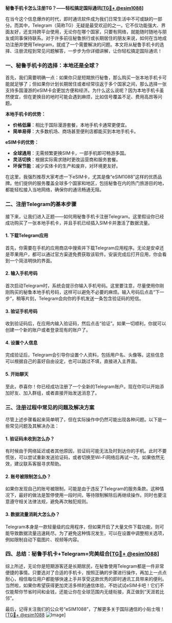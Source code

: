 **秘鲁手机卡怎么注册TG？——轻松搞定国际通讯[[TG💪+ @esim1088](https://t.me/s/esim1088)]**

在当今这个信息爆炸的时代，即时通讯软件成为我们日常生活中不可或缺的一部分。而其中，Telegram（简称TG）无疑是最受欢迎的之一。它不仅功能强大、界面友好，还支持跨平台使用，无论你在哪个国家，只要有网络，就能随时随地与朋友或同事保持联系。对于许多前往秘鲁旅行或长期居住的朋友来说，如何在当地成功注册并使用Telegram，就成了一个需要解决的问题。本文将从秘鲁手机卡的选择、注册流程到常见问题解答，一步步为你详细讲解，让你轻松搞定国际通讯！

### 一、秘鲁手机卡的选择：本地还是全球？

首先，我们需要明确一点：如果你只是短期旅行秘鲁，那么购买一张本地手机卡可能就足够了；但如果你计划长期居住或者经常往返于多个国家之间，那么选择一张支持多国漫游的eSIM卡会更加方便和经济。为什么这么说呢？因为本地手机卡虽然便宜，但在更换目的地时可能会遇到麻烦，比如信号覆盖不足、费用高昂等问题。

**本地手机卡的优势：**
- **价格低廉**：相比于国际漫游套餐，本地手机卡通常更便宜。
- **简单易得**：大多数机场、商场甚至便利店都能买到本地手机卡。
  
**eSIM卡的优势：**
- **全球通用**：无需频繁更换SIM卡，一部手机即可畅游多国。
- **灵活切换**：根据实际需求随时更改运营商和服务套餐。
- **环保节能**：减少实体卡的生产和废弃，对环境更友好。

在这里，我强烈推荐大家考虑一下eSIM卡，尤其是像“eSIM1088”这样的优质品牌。他们提供的服务覆盖全球多个国家和地区，包括秘鲁在内的热门旅游目的地，都能轻松接入当地网络，确保你的通讯畅通无阻。

### 二、注册Telegram的基本步骤

接下来，让我们进入正题——如何用秘鲁手机卡注册Telegram。这里假设你已经成功购买了一张本地手机卡，并且手机已经插入SIM卡并激活了数据流量。

#### 1. 下载Telegram应用
首先，你需要在手机的应用商店中搜索并下载Telegram应用程序。无论是安卓还是苹果用户，都可以通过官方渠道免费获取该软件。安装完成后打开应用，你会看到一个简洁明快的界面。

#### 2. 输入手机号码
首次启动Telegram时，系统会提示你输入手机号码。这里要注意，尽量使用你刚刚购买的秘鲁本地手机号码，这样可以避免不必要的麻烦。输入号码后点击“下一步”，稍等片刻，Telegram会向你的手机发送一条包含验证码的短信。

#### 3. 验证手机号码
收到验证码后，在应用内输入验证码，然后点击“验证”。如果一切顺利，你就可以创建一个新的账户或者登录现有的账户了。

#### 4. 设置个人信息
完成验证后，Telegram会引导你设置个人资料，包括用户名、头像等。这些信息可以根据自己的喜好自由设定，也可以跳过不填，直接进入主界面。

#### 5. 开始聊天
至此，恭喜你！你已经成功注册了一个全新的Telegram账户。现在你可以开始添加好友、加入群组，或者直接开始发送消息了。

### 三、注册过程中常见的问题及解决方案

尽管上述步骤看起来简单明了，但在实际操作中仍然可能出现各种问题。以下是一些常见问题及其解决办法：

#### 1. 验证码未收到怎么办？
有时候由于网络延迟或者其他原因，验证码可能无法及时到达你的手机。此时不要慌张，可以尝试重新发送验证码，或者切换至Wi-Fi网络后再试一次。如果依然无效，建议联系客服寻求帮助。

#### 2. 账号被限制怎么办？
如果你发现自己的账号被限制，可能是由于违反了Telegram的服务条款。这种情况下，最好的做法是暂停使用一段时间，等待限制解除后再继续操作。同时也要注意遵守相关法律法规，避免再次触犯规则。

#### 3. 数据流量消耗大怎么办？
Telegram本身是一款轻量级的应用程序，但如果开启了大量文件下载功能，则可能导致数据流量迅速耗尽。为了避免这种情况发生，可以在设置中调整相关选项，例如限制自动下载图片、视频等内容。

### 四、总结：秘鲁手机卡+Telegram=完美组合[[TG💪+ @esim1088](https://t.me/s/esim1088)]

综上所述，无论你是短期游客还是长期居民，在秘鲁使用Telegram都是一件非常便捷的事情。只要选对了合适的手机卡，按照正确的步骤进行操作，再加上一点点耐心，相信每位用户都能够快速上手并享受这款优秀的即时通讯工具带来的便利。当然啦，如果你希望获得更加灵活多样的通信体验，不妨试试eSIM卡吧！它们不仅能帮你节省时间和金钱，还能让你在全球范围内无缝衔接，真正做到“天涯若比邻”。

最后，记得关注我们的公众号“eSIM1088”，了解更多关于国际通信的小贴士哦！[[TG💪+ @esim1088](https://t.me/s/esim1088) ![Image](https://i.postimg.cc/4NQfJmqS/Snipaste-2025-05-13-00-14-12.png)]